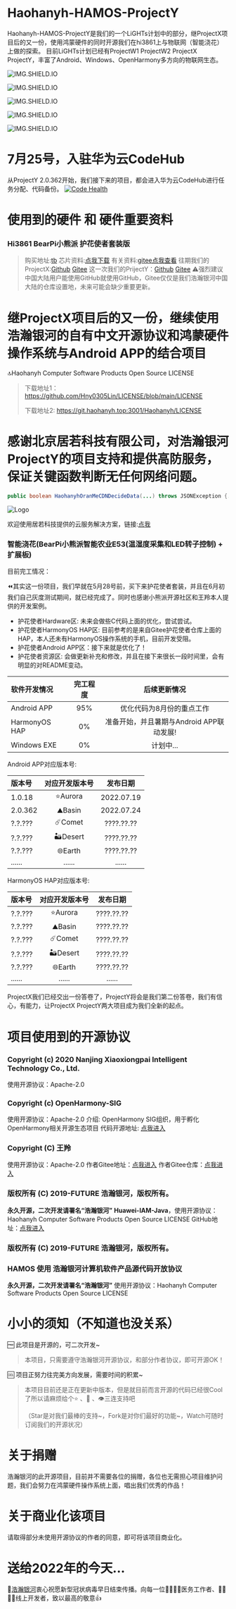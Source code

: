 # Haohanyh-HAMOS-ProjectY
Haohanyh-HAMOS-ProjectY是我们的一个LiGHTs计划中的部分，继ProjectX项目后的又一份，使用鸿蒙硬件的同时开源我们在hi3861上与物联网（智能浇花）上做的探索。
目前LiGHTs计划已经有ProjectW1 ProjectW2 ProjectX ProjectY，丰富了Android、Windows、OpenHarmony多方向的物联网生态。

![IMG.SHIELD.IO](https://img.shields.io/badge/Haohanyh%20HAMOS%20ProjectY%20-Alpha.2.1.8.2022.0728.Haohanyh.Comet-gray.svg?colorA=007FFC&colorB=4DDDFC&style=for-the-badge)

![IMG.SHIELD.IO](https://img.shields.io/badge/%E5%85%B7%E4%BD%93%E7%89%88%E6%9C%AC-Alpha.2.1.0-gray.svg?colorA=4DDDFC&colorB=007FFC&style=for-the-badge)

![IMG.SHIELD.IO](https://img.shields.io/badge/%E6%B5%8B%E8%AF%95%E6%AC%A1%E6%95%B0-8-gray.svg?colorA=4DDDFC&colorB=007FFC&style=for-the-badge)

![IMG.SHIELD.IO](https://img.shields.io/badge/%E5%BC%80%E5%8F%91%E4%BB%A3%E5%8F%B7-COMET-gray.svg?colorA=4DDDFC&colorB=007FFC&style=for-the-badge)

![IMG.SHIELD.IO](https://img.shields.io/badge/Haohanyh%20HAMOS%20ProjectY%20%E5%8D%8E%E4%B8%BA%E5%87%BD%E6%95%B0%20-1.3-gray.svg?colorA=007FFC&colorB=4DDDFC&style=for-the-badge)

# 7月25号，入驻华为云CodeHub
从ProjectY 2.0.362开始，我们接下来的项目，都会进入华为云CodeHub进行任务分配、代码备份。
[![Code Health](https://hn.devcloud.huaweicloud.com/api/codecheck/v1/codecheck/task/codehealth.svg?taskId=1a25beac64c9495d84df6d9bd85c67c6)](https://hn.devcloud.huaweicloud.com/api/codecheck/project/d8cbe7f927294228b3824ff5d6d2f538/codecheck/task/1a25beac64c9495d84df6d9bd85c67c6/detail)

# 使用到的硬件 和 硬件重要资料
### Hi3861 BearPi小熊派 护花使者套装版
> 购买地址:[tb](https://item.taobao.com/item.htm?ft=t&id=645216486457)
> 芯片资料:[点我下载](https://gitee.com/bearpi/bearpi-hm_nano/raw/master/applications/BearPi/BearPi-HM_Nano/docs/board/BearPi_HM%20Nano%20%E8%8A%AF%E7%89%87%E6%89%8B%E5%86%8C.pdf)
> 有关资料:[gitee点我查看](https://gitee.com/bearpi/bearpi-hm_nano)
> 往期我们的ProjectX:[Github](https://github.com/Hny0305Lin/Haohanyh-HAMOS-ProjectX) [Gitee](https://gitee.com/light-harmonyOS/Haohanyh-HAMOS-ProjectX)
> 这一次我们的PrijectY：[Github](https://github.com/Hny0305Lin/Haohanyh-HAMOS-ProjectY) [Gitee](https://gitee.com/light-harmonyOS/Haohanyh-HAMOS-ProjectY)
⚠️强烈建议中国大陆用户能使用GitHub就使用GitHub，Gitee仅仅是我们浩瀚银河中国大陆的仓库设置地，未来可能会缺少重要更新。

# 继ProjectX项目后的又一份，继续使用浩瀚银河的自有中文开源协议和鸿蒙硬件操作系统与Android APP的结合项目

🔝Haohanyh Computer Software Products Open Source LICENSE

> 下载地址1：https://github.com/Hny0305Lin/LICENSE/blob/main/LICENSE
>
> 下载地址2: https://git.haohanyh.top:3001/Haohanyh/LICENSE

# 感谢北京居若科技有限公司，对浩瀚银河ProjectY的项目支持和提供高防服务，保证关键函数判断无任何网络问题。
``` Java
public boolean HaohanyhOranMeCDNDecideData(...) throws JSONException {...}
```
![Logo](https://dash.oran.me/assets/OranMe2020.jpg)

欢迎使用居若科技提供的云服务解决方案，链接:[点我](https://dash.oran.me)

### 智能浇花(BearPi小熊派智能农业E53(温湿度采集和LED转子控制) + 扩展板)

目前完工情况：

⏪其实这一份项目，我们早就在5月28号前，买下来护花使者套装，并且在6月初我们自己灰度测试期间，就已经完成了。同时也感谢小熊派开源社区和王羚本人提供的开发案例。

* 护花使者Hardware区: 未来会做些C代码上面的优化，尝试尝试。
* 护花使者HarmonyOS HAP区: 目前参考的是来自Gitee护花使者仓库上面的HAP，本人还未有HarmonyOS操作系统的手机，目前开发受阻。
* 护花使者Android APP区：接下来就是优化了！
* 护花使者资源区: 会做更新补充和修改，并且在接下来很长一段时间里，会有明显的对README变动。

| 软件开发情况 | 完工程度 | 后续更新情况 |
|:----|:----:|:----:|
| Android APP | 95% | 优化代码为8月份的重点工作 |
| HarmonyOS HAP | 0% | 准备开始，并且暑期与Android APP联动发展! |
| Windows EXE | 0% | 计划中... |

Android APP对应版本号:

| 版本号 | 对应开发版本号 | 发布日期 |
|:----|:----:|:----:|
| 1.0.18 | ⭐Aurora | 2022.07.19 |
| 2.0.362 | ⛰️Basin | 2022.07.24 |
| ?.?.??? | ☄️Comet | ????.??.?? |
| ?.?.??? | 🏜️Desert | ????.??.?? |
| ?.?.??? | 🌐Earth | ????.??.?? |
| ...... | ...... | ...... |

HarmonyOS HAP对应版本号:

| 版本号 | 对应开发版本号 | 发布日期 |
|:----|:----:|:----:|
| ?.?.??? | ⭐Aurora | ????.??.?? |
| ?.?.??? | ⛰️Basin | ????.??.?? |
| ?.?.??? | ☄️Comet | ????.??.?? |
| ?.?.??? | 🏜️Desert | ????.??.?? |
| ?.?.??? | 🌐Earth | ????.??.?? |
| ...... | ...... | ...... |

ProjectX我们已经交出一份答卷了，ProjectY将会是我们第二份答卷，我们有信心，有能力，让ProjectX ProjectY两大项目成为我们全新的起点。

# 项目使用到的开源协议

### Copyright (c) 2020 Nanjing Xiaoxiongpai Intelligent Technology Co., Ltd.
使用开源协议：Apache-2.0

### Copyright (c) OpenHarmony-SIG
使用开源协议：Apache-2.0
介绍: OpenHarmony SIG组织，用于孵化OpenHarmony相关开源生态项目
代码开源地址: [点我进入](https://gitee.com/openharmony-sig/knowledge_demo_smart_home)

### Copyright (C) 王羚
使用开源协议：Apache-2.0
作者Gitee地址：[点我进入](https://gitee.com/LingYuDaXia)
作者Gitee仓库：[点我进入](https://gitee.com/LingYuDaXia/bearpi-hm_nano/blob/master/applications/BearPi/BearPi-HM_Nano/docs/quick-start/BearPi-HM_Nano%20%E6%8A%A4%E8%8A%B1%E4%BD%BF%E8%80%85%E6%A1%88%E4%BE%8B%E6%95%99%E7%A8%8B%EF%BC%88%E5%8F%8C%E6%89%A9%E5%B1%95%E6%9D%BF%E9%9B%86%E6%88%90%E6%96%B9%E5%BC%8F%EF%BC%89.md)

### 版权所有 (C) 2019-FUTURE 浩瀚银河，版权所有。
**永久开源，二次开发请署名“浩瀚银河”**
**Huawei-IAM-Java**，使用开源协议：Haohanyh Computer Software Products Open Source LICENSE
GitHub地址：[点我进入](https://github.com/Hny0305Lin/Huawei-IAM-Java)

### 版权所有 (C) 2019-FUTURE 浩瀚银河，版权所有。
### HAMOS 使用 浩瀚银河计算机软件产品源代码开放协议
**永久开源，二次开发请署名“浩瀚银河”**
使用开源协议：Haohanyh Computer Software Products Open Source LICENSE

# 小小的须知（不知道也没关系）

🆓 此项目是开源的，可二次开发~

> 本项目，只需要遵守浩瀚银河开源协议，和部分作者协议，即可开源OK！

🆒 项目正努力往完美方向发展，需要时间的积累~

> 本项目目前还是正在更新中版本，但是就目前而言开源的代码已经很Cool了所以请麻烦给个⭐ 、🍴 、👁️三连支持吧
>
> （Star是对我们最棒的支持~，Fork是对你们最好的功能~，Watch可随时订阅我们的开源状况）

# 关于捐赠

浩瀚银河的此开源项目，目前并不需要各位的捐赠，各位也无需担心项目维护问题，我们会努力在鸿蒙硬件操作系统上面，唱出我们优秀的作品！

# 关于商业化该项目

请取得部分未使用开源协议的作者的同意，即可将该项目商业化。

# 送给2022年的今天...

🙏[浩瀚银河](https://hexo.haohanyh.com/2022/01/17/2022-ByeByeCOVID-19/)衷心祝愿新型冠状病毒早日结束传播。向每一位👨‍⚕️👩‍⚕️医务工作者、👨‍💼👩‍💼线上开发者，致以最高的敬意👍